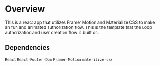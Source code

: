 # Overview

This is a react app that utilizes Framer Motion and Materialize CSS to make an fun and animated authorization flow. This is the template that the Loop authorization and user creation flow is built on. 

## Dependencies

`React`
`React-Router-Dom`
`Framer-Motion`
`materilize-css`